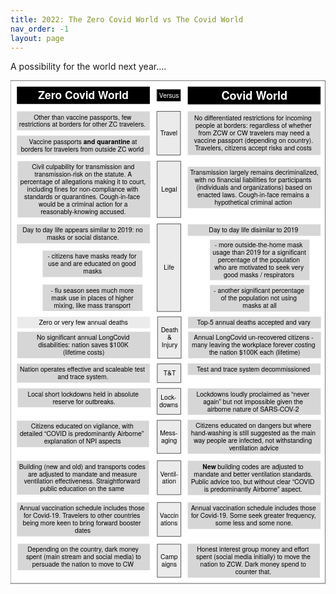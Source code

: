 ```yaml
---
title: 2022: The Zero Covid World vs The Covid World
nav_order: -1
layout: page
---
```


A possibility for the world next year....

<svg xmlns:dc="http://purl.org/dc/elements/1.1/" xmlns:xl="http://www.w3.org/1999/xlink" version="1.1" xmlns="http://www.w3.org/2000/svg" viewBox="-206.5 -350.5 778 1243" width="778" height="1243">
  <defs>
    <font-face font-family="Helvetica Neue" font-size="27" panose-1="2 0 8 3 0 0 0 9 0 4" units-per-em="1000" underline-position="-100" underline-thickness="50" slope="0" x-height="517" cap-height="714" ascent="975.0061" descent="-216.99524" font-weight="700">
      <font-face-src>
        <font-face-name name="HelveticaNeue-Bold"/>
      </font-face-src>
    </font-face>
    <font-face font-family="Helvetica Neue" font-size="28" panose-1="2 0 8 3 0 0 0 9 0 4" units-per-em="1000" underline-position="-100" underline-thickness="50" slope="0" x-height="517" cap-height="714" ascent="975.0061" descent="-216.99524" font-weight="700">
      <font-face-src>
        <font-face-name name="HelveticaNeue-Bold"/>
      </font-face-src>
    </font-face>
    <font-face font-family="Helvetica Neue" font-size="16" panose-1="2 0 5 3 0 0 0 2 0 4" units-per-em="1000" underline-position="-100" underline-thickness="50" slope="0" x-height="517" cap-height="714" ascent="951.9958" descent="-212.99744" font-weight="400">
      <font-face-src>
        <font-face-name name="HelveticaNeue"/>
      </font-face-src>
    </font-face>
    <font-face font-family="Helvetica Neue" font-size="16" panose-1="2 0 8 3 0 0 0 9 0 4" units-per-em="1000" underline-position="-100" underline-thickness="50" slope="0" x-height="517" cap-height="714" ascent="975.0061" descent="-216.99524" font-weight="700">
      <font-face-src>
        <font-face-name name="HelveticaNeue-Bold"/>
      </font-face-src>
    </font-face>
  </defs>
  <metadata> Produced by OmniGraffle 7.18.5\n2021-09-11 21:22:57 +0000</metadata>
  <g id="Canvas_2" stroke-opacity="1" fill="none" stroke="none" fill-opacity="1" stroke-dasharray="none">
    <title>Canvas 2</title>
    <g id="Canvas_2_Layer_1">
      <title>Layer 1</title>
      <g id="Graphic_33">
        <rect x="-206" y="-350" width="777" height="1242" fill="white"/>
        <rect x="-206" y="-350" width="777" height="1242" stroke="black" stroke-linecap="round" stroke-linejoin="round" stroke-width="1"/>
      </g>
      <g id="Graphic_30">
        <rect x="-190.69191" y="-335" width="328.31138" height="42.78319" fill="black"/>
        <text transform="translate(-185.69191 -330)" fill="white">
          <tspan font-family="Helvetica Neue" font-size="27" font-weight="700" fill="white" x="47.686185" y="26">Zero Covid World</tspan>
        </text>
      </g>
      <g id="Graphic_29">
        <rect x="231.30809" y="-335" width="328" height="43.812195" fill="black"/>
        <text transform="translate(236.30809 -330)" fill="white">
          <tspan font-family="Helvetica Neue" font-size="28" font-weight="700" fill="white" x="78.15" y="27">Covid World</tspan>
        </text>
      </g>
      <g id="Graphic_28">
        <rect x="-190.69191" y="-274" width="328.31138" height="46.895996" fill="#d6d6d6"/>
        <text transform="translate(-185.69191 -269)" fill="black">
          <tspan font-family="Helvetica Neue" font-size="16" font-weight="400" fill="black" x="36.619685" y="15">Other than vaccine passports, few </tspan>
          <tspan font-family="Helvetica Neue" font-size="16" font-weight="400" fill="black" x=".4836854" y="33.448">restrictions at borders for other ZC travelers. </tspan>
        </text>
      </g>
      <g id="Graphic_27">
        <rect x="-190.69191" y="-214" width="328.31138" height="47.91211" fill="#d6d6d6"/>
        <text transform="translate(-185.69191 -209)" fill="black">
          <tspan font-family="Helvetica Neue" font-size="16" font-weight="400" fill="black" x="24.915685" y="16">Vaccine passports </tspan>
          <tspan font-family="Helvetica Neue" font-size="16" font-weight="700" fill="black" y="16">and quarantine</tspan>
          <tspan font-family="Helvetica Neue" font-size="16" font-weight="400" fill="black" y="16"> at </tspan>
          <tspan font-family="Helvetica Neue" font-size="16" font-weight="400" fill="black" x="4.9316854" y="34.46411">borders for travelers from outside ZC world</tspan>
        </text>
      </g>
      <g id="Graphic_26">
        <rect x="-190" y="233.405" width="328.31138" height="28.447998" fill="#ebebeb"/>
        <text transform="translate(-185 238.405)" fill="black">
          <tspan font-family="Helvetica Neue" font-size="16" font-weight="400" fill="black" x="48.779685" y="15">Zero or very few annual deaths</tspan>
        </text>
      </g>
      <g id="Graphic_25">
        <rect x="-189.68862" y="270.405" width="328.31138" height="65.343994" fill="#d6d6d6"/>
        <text transform="translate(-184.68862 275.405)" fill="black">
          <tspan font-family="Helvetica Neue" font-size="16" font-weight="400" fill="black" x="43.139685" y="15">No significant annual LongCovid  </tspan>
          <tspan font-family="Helvetica Neue" font-size="16" font-weight="400" fill="black" x="46.979685" y="33.448">disabilities: nation saves $100K </tspan>
          <tspan font-family="Helvetica Neue" font-size="16" font-weight="400" fill="black" x="107.74769" y="51.895996">(lifetime costs)</tspan>
        </text>
      </g>
      <g id="Graphic_24">
        <rect x="231.30809" y="-274" width="328" height="107.91211" fill="#d6d6d6"/>
        <text transform="translate(236.30809 -266.16394)" fill="black">
          <tspan font-family="Helvetica Neue" font-size="16" font-weight="400" fill="black" x="11.104" y="15">No differentiated restrictions for incoming </tspan>
          <tspan font-family="Helvetica Neue" font-size="16" font-weight="400" fill="black" x="14.096" y="33.448">people at borders: regardless of whether </tspan>
          <tspan font-family="Helvetica Neue" font-size="16" font-weight="400" fill="black" x="20.904" y="51.895996">from ZCW or CW travelers may need a </tspan>
          <tspan font-family="Helvetica Neue" font-size="16" font-weight="400" fill="black" x="10.672" y="70.34399">vaccine passport (depending on country). </tspan>
          <tspan font-family="Helvetica Neue" font-size="16" font-weight="400" fill="black" x="12.92" y="88.79199">Travelers, citizens accept risks and costs</tspan>
        </text>
      </g>
      <g id="Graphic_23">
        <rect x="231.30809" y="-137.224" width="328" height="102.23999" fill="#d6d6d6"/>
        <text transform="translate(236.30809 -132.224)" fill="black">
          <tspan font-family="Helvetica Neue" font-size="16" font-weight="400" fill="black" x=".536" y="15">Transmission largely remains decriminalized, </tspan>
          <tspan font-family="Helvetica Neue" font-size="16" font-weight="400" fill="black" x="12.336" y="33.448">with no financial liabilities for participants </tspan>
          <tspan font-family="Helvetica Neue" font-size="16" font-weight="400" fill="black" x="15.952" y="51.895996">(individuals and organizations) based on </tspan>
          <tspan font-family="Helvetica Neue" font-size="16" font-weight="400" fill="black" x="18.832" y="70.34399">enacted laws. Cough-in-face remains a </tspan>
          <tspan font-family="Helvetica Neue" font-size="16" font-weight="400" fill="black" x="61.056" y="88.79199">hypothetical criminal action</tspan>
        </text>
      </g>
      <g id="Graphic_22">
        <rect x="232.31138" y="270.405" width="328" height="65.343994" fill="#d6d6d6"/>
        <text transform="translate(237.31138 275.405)" fill="black">
          <tspan font-family="Helvetica Neue" font-size="16" font-weight="400" fill="black" x="8.904" y="15">Annual LongCovid un-recovered citizens - </tspan>
          <tspan font-family="Helvetica Neue" font-size="16" font-weight="400" fill="black" x="4.024" y="33.448">many leaving the workplace forever costing </tspan>
          <tspan font-family="Helvetica Neue" font-size="16" font-weight="400" fill="black" x="46.52" y="51.895996">the nation $100K each (lifetime)</tspan>
        </text>
      </g>
      <g id="Graphic_21">
        <rect x="-190.68862" y="5" width="328.31138" height="46.895996" fill="#d6d6d6"/>
        <text transform="translate(-185.68862 10)" fill="black">
          <tspan font-family="Helvetica Neue" font-size="16" font-weight="400" fill="black" x="8.747685" y="15">Day to day life appears similar to 2019: no </tspan>
          <tspan font-family="Helvetica Neue" font-size="16" font-weight="400" fill="black" x="68.619685" y="33.448">masks or social distance. </tspan>
        </text>
      </g>
      <g id="Graphic_20">
        <rect x="-190.68862" y="349.172" width="328.31138" height="46.895996" fill="#d6d6d6"/>
        <text transform="translate(-185.68862 354.172)" fill="black">
          <tspan font-family="Helvetica Neue" font-size="16" font-weight="400" fill="black" x="2.5236854" y="15">Nation operates effective and scaleable test </tspan>
          <tspan font-family="Helvetica Neue" font-size="16" font-weight="400" fill="black" x="95.28369" y="33.448">and trace system.</tspan>
        </text>
      </g>
      <g id="Graphic_19">
        <rect x="-126.99671" y="69.896" width="246.48" height="65.343994" fill="#d6d6d6"/>
        <text transform="translate(-121.99671 74.896)" fill="black">
          <tspan font-family="Helvetica Neue" font-size="16" font-weight="400" fill="black" x="7.263998" y="15">- citizens have masks ready for </tspan>
          <tspan font-family="Helvetica Neue" font-size="16" font-weight="400" fill="black" x="8.575998" y="33.448">use and are educated on good </tspan>
          <tspan font-family="Helvetica Neue" font-size="16" font-weight="400" fill="black" x="94.968" y="51.895996">masks</tspan>
        </text>
      </g>
      <g id="Graphic_18">
        <rect x="-126.99671" y="153.792" width="246.48" height="65.343994" fill="#d6d6d6"/>
        <text transform="translate(-121.99671 158.792)" fill="black">
          <tspan font-family="Helvetica Neue" font-size="16" font-weight="400" fill="black" x="14.943998" y="15">- flu season sees much more </tspan>
          <tspan font-family="Helvetica Neue" font-size="16" font-weight="400" fill="black" x="16.287998" y="33.448">mask use in places of higher </tspan>
          <tspan font-family="Helvetica Neue" font-size="16" font-weight="400" fill="black" x="22.215998" y="51.895996">mixing, like mass transport</tspan>
        </text>
      </g>
      <g id="Graphic_17">
        <rect x="-190.68862" y="490" width="326.2839" height="65.343994" fill="#d6d6d6"/>
        <text transform="translate(-185.68862 495)" fill="black">
          <tspan font-family="Helvetica Neue" font-size="16" font-weight="400" fill="black" x="29.845953" y="15">Citizens educated on vigilance, with </tspan>
          <tspan font-family="Helvetica Neue" font-size="16" font-weight="400" fill="black" x="2.2619525" y="33.448">detailed “COVID is predominantly Airborne” </tspan>
          <tspan font-family="Helvetica Neue" font-size="16" font-weight="400" fill="black" x="61.98995" y="51.895996">explanation of NPI aspects </tspan>
        </text>
      </g>
      <g id="Graphic_16">
        <rect x="231.31138" y="5" width="328" height="28.447998" fill="#d6d6d6"/>
        <text transform="translate(236.31138 10)" fill="black">
          <tspan font-family="Helvetica Neue" font-size="16" font-weight="400" fill="black" x="46.824" y="15">Day to day life disimilar to 2019</tspan>
        </text>
      </g>
      <g id="Graphic_15">
        <rect x="-190.68862" y="692" width="326.2839" height="83.79199" fill="#d6d6d6"/>
        <text transform="translate(-185.68862 697)" fill="black">
          <tspan font-family="Helvetica Neue" font-size="16" font-weight="400" fill="black" x="1.9579525" y="15">Annual vaccination schedule includes those </tspan>
          <tspan font-family="Helvetica Neue" font-size="16" font-weight="400" fill="black" x="11.757953" y="33.448">for Covid-19. Travelers to other countries </tspan>
          <tspan font-family="Helvetica Neue" font-size="16" font-weight="400" fill="black" x="9.525953" y="51.895996">being more keen to bring forward booster </tspan>
          <tspan font-family="Helvetica Neue" font-size="16" font-weight="400" fill="black" x="138.28595" y="70.34399">dates</tspan>
        </text>
      </g>
      <g id="Graphic_14">
        <rect x="231.31138" y="692" width="328" height="65.343994" fill="#d6d6d6"/>
        <text transform="translate(236.31138 697)" fill="black">
          <tspan font-family="Helvetica Neue" font-size="16" font-weight="400" fill="black" x="2.816" y="15">Annual vaccination schedule includes those </tspan>
          <tspan font-family="Helvetica Neue" font-size="16" font-weight="400" fill="black" x="3.264" y="33.448">for Covid-19. Some seek greater frequency, </tspan>
          <tspan font-family="Helvetica Neue" font-size="16" font-weight="400" fill="black" x="63.112" y="51.895996">some less and some none.</tspan>
        </text>
      </g>
      <g id="Graphic_13">
        <rect x="231.31138" y="488" width="328" height="83.79199" fill="#d6d6d6"/>
        <text transform="translate(236.31138 493)" fill="black">
          <tspan font-family="Helvetica Neue" font-size="16" font-weight="400" fill="black" x="14.392" y="15">Citizens educated on dangers but where </tspan>
          <tspan font-family="Helvetica Neue" font-size="16" font-weight="400" fill="black" x="2.968" y="33.448">hand-washing is still suggested as the main </tspan>
          <tspan font-family="Helvetica Neue" font-size="16" font-weight="400" fill="black" x="9.8" y="51.895996">way people are infected, not withstanding </tspan>
          <tspan font-family="Helvetica Neue" font-size="16" font-weight="400" fill="black" x="96.92" y="70.34399">ventilation advice</tspan>
        </text>
      </g>
      <g id="Graphic_12">
        <rect x="-190.68862" y="589" width="326.2839" height="83.79199" fill="#d6d6d6"/>
        <text transform="translate(-185.68862 594)" fill="black">
          <tspan font-family="Helvetica Neue" font-size="16" font-weight="400" fill="black" x=".3419525" y="15">Building (new and old) and transports codes </tspan>
          <tspan font-family="Helvetica Neue" font-size="16" font-weight="400" fill="black" x="22.381953" y="33.448">are adjusted to mandate and measure </tspan>
          <tspan font-family="Helvetica Neue" font-size="16" font-weight="400" fill="black" x="12.933953" y="51.895996">ventilation effectiveness. Straightforward </tspan>
          <tspan font-family="Helvetica Neue" font-size="16" font-weight="400" fill="black" x="52.32595" y="70.34399">public education on the same</tspan>
        </text>
      </g>
      <g id="Graphic_11">
        <rect x="231.31138" y="589" width="328" height="84.80811" fill="#d6d6d6"/>
        <text transform="translate(236.31138 594)" fill="black">
          <tspan font-family="Helvetica Neue" font-size="16" font-weight="700" fill="black" x="31.568" y="16">New</tspan>
          <tspan font-family="Helvetica Neue" font-size="16" font-weight="400" fill="black" y="16"> building codes are adjusted to </tspan>
          <tspan font-family="Helvetica Neue" font-size="16" font-weight="400" fill="black" x="9.912" y="34.46411">mandate and better ventilation standards. </tspan>
          <tspan font-family="Helvetica Neue" font-size="16" font-weight="400" fill="black" x="2.832" y="52.91211">Public advice too, but without clear “COVID </tspan>
          <tspan font-family="Helvetica Neue" font-size="16" font-weight="400" fill="black" x="35.272" y="71.36011">is predominantly Airborne” aspect.</tspan>
        </text>
      </g>
      <g id="Graphic_10">
        <rect x="231.31138" y="348.724" width="328" height="28.447998" fill="#d6d6d6"/>
        <text transform="translate(236.31138 353.724)" fill="black">
          <tspan font-family="Helvetica Neue" font-size="16" font-weight="400" fill="black" x="17.176" y="15">Test and trace system decommissioned</tspan>
        </text>
      </g>
      <g id="Graphic_9">
        <rect x="286.02338" y="42.895996" width="246" height="99.98199" fill="#d6d6d6"/>
        <text transform="translate(291.02338 46.766997)" fill="black">
          <tspan font-family="Helvetica Neue" font-size="16" font-weight="400" fill="black" x="6.688" y="15">- more outside-the-home mask </tspan>
          <tspan font-family="Helvetica Neue" font-size="16" font-weight="400" fill="black" x="1.528" y="33.448">usage than 2019 for a significant </tspan>
          <tspan font-family="Helvetica Neue" font-size="16" font-weight="400" fill="black" x="14.864" y="51.895996">percentage of the population </tspan>
          <tspan font-family="Helvetica Neue" font-size="16" font-weight="400" fill="black" x="6.28" y="70.34399">who are motivated to seek very </tspan>
          <tspan font-family="Helvetica Neue" font-size="16" font-weight="400" fill="black" x="28.8" y="88.79199">good masks / respirators</tspan>
        </text>
      </g>
      <g id="Graphic_8">
        <rect x="286.02338" y="155.086" width="246" height="65.343994" fill="#d6d6d6"/>
        <text transform="translate(291.02338 160.086)" fill="black">
          <tspan font-family="Helvetica Neue" font-size="16" font-weight="400" fill="black" x="4.352" y="15">- another significant percentage </tspan>
          <tspan font-family="Helvetica Neue" font-size="16" font-weight="400" fill="black" x="22.12" y="33.448">of the population not using </tspan>
          <tspan font-family="Helvetica Neue" font-size="16" font-weight="400" fill="black" x="75.616" y="51.895996">masks at all</tspan>
        </text>
      </g>
      <g id="Graphic_7">
        <rect x="-188.66116" y="794" width="326.2839" height="65.343994" fill="#d6d6d6"/>
        <text transform="translate(-183.66116 799)" fill="black">
          <tspan font-family="Helvetica Neue" font-size="16" font-weight="400" fill="black" x="19.125953" y="15">Depending on the country, dark money </tspan>
          <tspan font-family="Helvetica Neue" font-size="16" font-weight="400" fill="black" x="15.573953" y="33.448">spent (main stream and social media) to </tspan>
          <tspan font-family="Helvetica Neue" font-size="16" font-weight="400" fill="black" x="30.845953" y="51.895996">persuade the nation to move to CW</tspan>
        </text>
      </g>
      <g id="Graphic_6">
        <rect x="231.31138" y="794" width="326.2839" height="83.79199" fill="#d6d6d6"/>
        <text transform="translate(236.31138 799)" fill="black">
          <tspan font-family="Helvetica Neue" font-size="16" font-weight="400" fill="black" x="17.781953" y="15">Honest interest group money and effort </tspan>
          <tspan font-family="Helvetica Neue" font-size="16" font-weight="400" fill="black" x="15.741953" y="33.448">spent (social media initially) to move the </tspan>
          <tspan font-family="Helvetica Neue" font-size="16" font-weight="400" fill="black" x="25.653953" y="51.895996">nation to ZCW. Dark money spend to </tspan>
          <tspan font-family="Helvetica Neue" font-size="16" font-weight="400" fill="black" x="112.64595" y="70.34399">counter that.</tspan>
        </text>
      </g>
      <g id="Graphic_5">
        <rect x="232" y="233.405" width="328.31138" height="28.447998" fill="#d6d6d6"/>
        <text transform="translate(237 238.405)" fill="black">
          <tspan font-family="Helvetica Neue" font-size="16" font-weight="400" fill="black" x="17.483685" y="15">Top-5 annual deaths accepted and vary</tspan>
        </text>
      </g>
      <g id="Graphic_4">
        <rect x="-189" y="-151" width="328" height="139.13599" fill="#d6d6d6"/>
        <text transform="translate(-184 -146)" fill="black">
          <tspan font-family="Helvetica Neue" font-size="16" font-weight="400" fill="black" x="30.392" y="15">Civil culpability for transmission and </tspan>
          <tspan font-family="Helvetica Neue" font-size="16" font-weight="400" fill="black" x="36.744" y="33.448">transmission-risk on the statute. A </tspan>
          <tspan font-family="Helvetica Neue" font-size="16" font-weight="400" fill="black" x="1.784" y="51.895996">percentage of allegations making it to court, </tspan>
          <tspan font-family="Helvetica Neue" font-size="16" font-weight="400" fill="black" x="18.536" y="70.34399">including fines for non-compliance with </tspan>
          <tspan font-family="Helvetica Neue" font-size="16" font-weight="400" fill="black" x="11.56" y="88.79199">standards or quarantines.  Cough-in-face </tspan>
          <tspan font-family="Helvetica Neue" font-size="16" font-weight="400" fill="black" x="46.992" y="107.23999">would be a criminal action for a </tspan>
          <tspan font-family="Helvetica Neue" font-size="16" font-weight="400" fill="black" x="52.024" y="125.68799">reasonably-knowing accused. </tspan>
        </text>
      </g>
      <g id="Graphic_3">
        <rect x="-188.66116" y="410.086" width="328.31138" height="46.895996" fill="#d6d6d6"/>
        <text transform="translate(-183.66116 415.086)" fill="black">
          <tspan font-family="Helvetica Neue" font-size="16" font-weight="400" fill="black" x="19.579685" y="15">Local short lockdowns held in absolute </tspan>
          <tspan font-family="Helvetica Neue" font-size="16" font-weight="400" fill="black" x="81.21969" y="33.448">reserve for outbreaks.</tspan>
        </text>
      </g>
      <g id="Graphic_2">
        <rect x="231.31138" y="410.086" width="328.31138" height="65.343994" fill="#d6d6d6"/>
        <text transform="translate(236.31138 415.086)" fill="black">
          <tspan font-family="Helvetica Neue" font-size="16" font-weight="400" fill="black" x="16.315685" y="15">Lockdowns loudly proclaimed as “never </tspan>
          <tspan font-family="Helvetica Neue" font-size="16" font-weight="400" fill="black" x="33.043685" y="33.448">again” but not impossible given the </tspan>
          <tspan font-family="Helvetica Neue" font-size="16" font-weight="400" fill="black" x="43.139685" y="51.895996">airborne nature  of SARS-COV-2</tspan>
        </text>
      </g>
      <g id="Graphic_32">
        <rect x="155.60777" y="-327.8324" width="57.712" height="28.447998" fill="black"/>
        <rect x="155.60777" y="-327.8324" width="57.712" height="28.447998" stroke="black" stroke-linecap="round" stroke-linejoin="round" stroke-width="1"/>
        <text transform="translate(160.60777 -322.8324)" fill="white">
          <tspan font-family="Helvetica Neue" font-size="16" font-weight="400" fill="white" x="0" y="15">Versus</tspan>
        </text>
      </g>
      <g id="Graphic_35">
        <rect x="155.60777" y="-274" width="57.712" height="107.91211" fill="#ebebeb"/>
        <rect x="155.60777" y="-274" width="57.712" height="107.91211" stroke="black" stroke-linecap="round" stroke-linejoin="round" stroke-width="1"/>
        <text transform="translate(160.60777 -229.26794)" fill="black">
          <tspan font-family="Helvetica Neue" font-size="16" font-weight="400" fill="black" x="2.968001" y="15">Travel</tspan>
        </text>
      </g>
      <g id="Graphic_36">
        <rect x="156.29804" y="-151" width="57.712" height="139.13599" fill="#ebebeb"/>
        <rect x="156.29804" y="-151" width="57.712" height="139.13599" stroke="black" stroke-linecap="round" stroke-linejoin="round" stroke-width="1"/>
        <text transform="translate(161.29804 -90.65601)" fill="black">
          <tspan font-family="Helvetica Neue" font-size="16" font-weight="400" fill="black" x="4.448001" y="15">Legal</tspan>
        </text>
      </g>
      <g id="Graphic_37">
        <rect x="157.29804" y="233.405" width="57.712" height="102.344" fill="#ebebeb"/>
        <rect x="157.29804" y="233.405" width="57.712" height="102.344" stroke="black" stroke-linecap="round" stroke-linejoin="round" stroke-width="1"/>
        <text transform="translate(162.29804 256.905)" fill="black">
          <tspan font-family="Helvetica Neue" font-size="16" font-weight="400" fill="black" x="2.664001" y="15">Death</tspan>
          <tspan font-family="Helvetica Neue" font-size="16" font-weight="400" fill="black" x="18.816" y="33.448">&amp;</tspan>
          <tspan font-family="Helvetica Neue" font-size="16" font-weight="400" fill="black" x="4.448001" y="51.895996">Injury</tspan>
        </text>
      </g>
      <g id="Graphic_38">
        <rect x="156.29804" y="4" width="57.712" height="216.43" fill="#ebebeb"/>
        <rect x="156.29804" y="4" width="57.712" height="216.43" stroke="black" stroke-linecap="round" stroke-linejoin="round" stroke-width="1"/>
        <text transform="translate(161.29804 102.991)" fill="black">
          <tspan font-family="Helvetica Neue" font-size="16" font-weight="400" fill="black" x="10.968001" y="15">Life</tspan>
        </text>
      </g>
      <g id="Graphic_39">
        <rect x="156.6248" y="349.724" width="57.712" height="46.34399" fill="#ebebeb"/>
        <rect x="156.6248" y="349.724" width="57.712" height="46.34399" stroke="black" stroke-linecap="round" stroke-linejoin="round" stroke-width="1"/>
        <text transform="translate(161.6248 363.672)" fill="black">
          <tspan font-family="Helvetica Neue" font-size="16" font-weight="400" fill="black" x="9.632001" y="15">T&amp;T</tspan>
        </text>
      </g>
      <g id="Graphic_40">
        <rect x="156.29804" y="410.258" width="57.712" height="64.171996" fill="#ebebeb"/>
        <rect x="156.29804" y="410.258" width="57.712" height="64.171996" stroke="black" stroke-linecap="round" stroke-linejoin="round" stroke-width="1"/>
        <text transform="translate(161.29804 423.896)" fill="black">
          <tspan font-family="Helvetica Neue" font-size="16" font-weight="400" fill="black" x="3.256001" y="15">Lock-</tspan>
          <tspan font-family="Helvetica Neue" font-size="16" font-weight="400" fill="black" x=".0080009" y="33.448">downs</tspan>
        </text>
      </g>
      <g id="Graphic_41">
        <rect x="156.29804" y="489" width="57.712" height="81.79199" fill="#ebebeb"/>
        <rect x="156.29804" y="489" width="57.712" height="81.79199" stroke="black" stroke-linecap="round" stroke-linejoin="round" stroke-width="1"/>
        <text transform="translate(161.29804 511.448)" fill="black">
          <tspan font-family="Helvetica Neue" font-size="16" font-weight="400" fill="black" x="1.4800009" y="15">Mess-</tspan>
          <tspan font-family="Helvetica Neue" font-size="16" font-weight="400" fill="black" x="4.152001" y="33.448">aging</tspan>
        </text>
      </g>
      <g id="Graphic_42">
        <rect x="156.6248" y="589" width="57.712" height="83.79199" fill="#ebebeb"/>
        <rect x="156.6248" y="589" width="57.712" height="83.79199" stroke="black" stroke-linecap="round" stroke-linejoin="round" stroke-width="1"/>
        <text transform="translate(161.6248 612.448)" fill="black">
          <tspan font-family="Helvetica Neue" font-size="16" font-weight="400" fill="black" x="1.4800009" y="15">Ventil-</tspan>
          <tspan font-family="Helvetica Neue" font-size="16" font-weight="400" fill="black" x="6.224001" y="33.448">ation</tspan>
        </text>
      </g>
      <g id="Graphic_43">
        <rect x="156.6248" y="692" width="57.712" height="83.79199" fill="#ebebeb"/>
        <rect x="156.6248" y="692" width="57.712" height="83.79199" stroke="black" stroke-linecap="round" stroke-linejoin="round" stroke-width="1"/>
        <text transform="translate(161.6248 715.448)" fill="black">
          <tspan font-family="Helvetica Neue" font-size="16" font-weight="400" fill="black" x=".2960009" y="15">Vaccin</tspan>
          <tspan font-family="Helvetica Neue" font-size="16" font-weight="400" fill="black" x="2.224001" y="33.448">ations</tspan>
        </text>
      </g>
      <g id="Graphic_44">
        <rect x="156.6248" y="795" width="57.712" height="81.79199" fill="#ebebeb"/>
        <rect x="156.6248" y="795" width="57.712" height="81.79199" stroke="black" stroke-linecap="round" stroke-linejoin="round" stroke-width="1"/>
        <text transform="translate(161.6248 817.448)" fill="black">
          <tspan font-family="Helvetica Neue" font-size="16" font-weight="400" fill="black" x="2.216001" y="15">Camp</tspan>
          <tspan font-family="Helvetica Neue" font-size="16" font-weight="400" fill="black" x="4.744001" y="33.448">aigns</tspan>
        </text>
      </g>
    </g>
  </g>
</svg>

